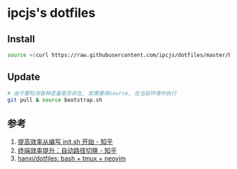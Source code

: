 # ipcjs's dotfiles

## Install

```sh
source <(curl https://raw.githubusercontent.com/ipcjs/dotfiles/master/bootstrap.sh)
```

## Update

```sh
# 由于要检测各种变量是否存在, 故需要用source, 在当前环境中执行
git pull & source bootstrap.sh
```

## 参考

1. [提高效率从编写 init.sh 开始 - 知乎](https://zhuanlan.zhihu.com/p/50080614)
2. [终端效率提升：自动路径切换 - 知乎](https://zhuanlan.zhihu.com/p/50548459)
3. [hanxi/dotfiles: bash + tmux + neovim](https://github.com/hanxi/dotfiles)